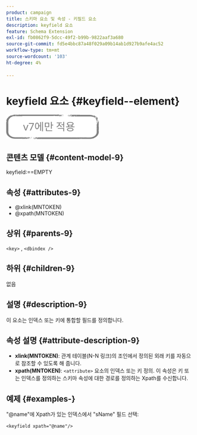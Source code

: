 ```yaml
---
product: campaign
title: 스키마 요소 및 속성 - 키필드 요소
description: keyfield 요소
feature: Schema Extension
exl-id: fb0862f9-5dcc-49f2-b99b-9822aaf3a680
source-git-commit: fd5e4bbc87a48f029a09b14ab1d927b9afe4ac52
workflow-type: tm+mt
source-wordcount: '103'
ht-degree: 4%

---
```


# keyfield 요소 {#keyfield--element}

![](../../../assets/v7-only.svg)

## 콘텐츠 모델 {#content-model-9}

keyfield:==EMPTY

## 속성 {#attributes-9}

* @xlink(MNTOKEN)
* @xpath(MNTOKEN)

## 상위 {#parents-9}

`<key>` , `<dbindex />`

## 하위 {#children-9}

없음

## 설명 {#description-9}

이 요소는 인덱스 또는 키에 통합할 필드를 정의합니다.

## 속성 설명 {#attribute-description-9}

* **xlink(MNTOKEN)**: 관계 테이블(N-N 링크)의 조인에서 정의된 외래 키를 자동으로 참조할 수 있도록 해 줍니다.
* **xpath(MNTOKEN)**: `<attribute>` 요소의 인덱스 또는 키 정의. 이 속성은 키 또는 인덱스를 정의하는 스키마 속성에 대한 경로를 정의하는 Xpath를 수신합니다.

## 예제 {#examples-}

&quot;@name&quot;에 Xpath가 있는 인덱스에서 &quot;sName&quot; 필드 선택:

```
<keyfield xpath="@name"/>
```

